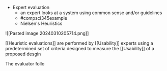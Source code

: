- Expert evaluation
	- an expert looks at a system using common sense and/or guidelines
	- #compsci345example 
	- Nielsen's Heuristics

![[Pasted image 20240310205714.png]]

[[Heuristic evaluations]] are performed by [[Usability]] experts using a predetermined set of criteria designed to measure the [[Usability]] of a proposed desgin

The evaluator follo